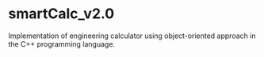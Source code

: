 # smartCalc_v2.0
Implementation of engineering calculator using object-oriented approach in the C++ programming language.
